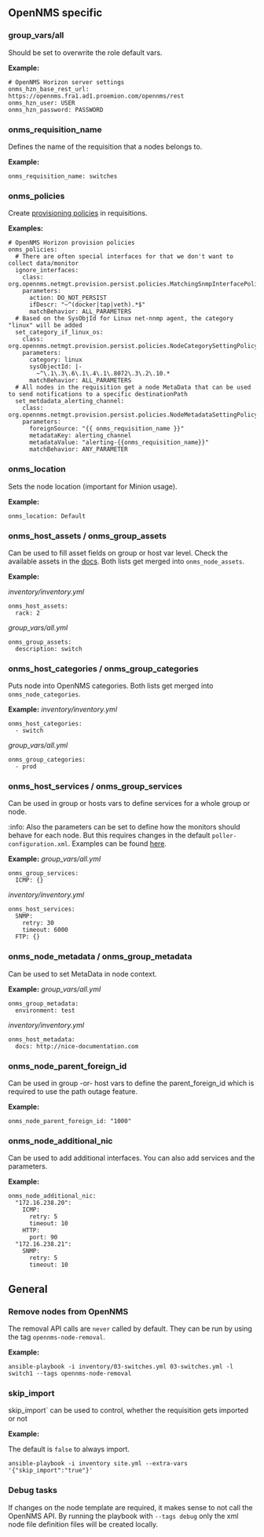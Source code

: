 ## OpenNMS specific

### group_vars/all

Should be set to overwrite the role default vars.

**Example:**
```
# OpenNMS Horizon server settings
onms_hzn_base_rest_url: https://opennms.fra1.ad1.proemion.com/opennms/rest
onms_hzn_user: USER
onms_hzn_password: PASSWORD
```

### onms_requisition_name

Defines the name of the requisition that a nodes belongs to.

**Example:**
```
onms_requisition_name: switches
```

### onms_policies

Create [provisioning policies](https://docs.opennms.com/horizon/latest/reference/provisioning/policies.html) in requisitions.

**Examples:**
```
# OpenNMS Horizon provision policies
onms_policies:
  # There are often special interfaces for that we don't want to collect data/monitor
  ignore_interfaces:
    class: org.opennms.netmgt.provision.persist.policies.MatchingSnmpInterfacePolicy
    parameters:
      action: DO_NOT_PERSIST
      ifDescr: "~^(docker|tap|veth).*$"
      matchBehavior: ALL_PARAMETERS
  # Based on the SysObjId for Linux net-nnmp agent, the category "linux" will be added
  set_category_if_linux_os:
    class: org.opennms.netmgt.provision.persist.policies.NodeCategorySettingPolicy
    parameters:
      category: linux
      sysObjectId: |-
        ~^\.1\.3\.6\.1\.4\.1\.8072\.3\.2\.10.*
      matchBehavior: ALL_PARAMETERS
  # All nodes in the requisition get a node MetaData that can be used to send notifications to a specific destinationPath
  set_metdadata_alerting_channel:
    class: org.opennms.netmgt.provision.persist.policies.NodeMetadataSettingPolicy
    parameters:
      foreignSource: "{{ onms_requisition_name }}"
      metadataKey: alerting_channel
      metadataValue: "alerting-{{onms_requisition_name}}"
      matchBehavior: ANY_PARAMETER
```

### onms_location

Sets the node location (important for Minion usage).

**Example:**
```
onms_location: Default
```

### onms_host_assets / onms_group_assets

Can be used to fill asset fields on group or host var level. Check the available assets in the [docs](https://docs.opennms.com/horizon/latest/reference/configuration/filters/parameters.html). Both lists get merged into `onms_node_assets`.

**Example:**

*inventory/inventory.yml*
```
onms_host_assets:
  rack: 2
```

*group_vars/all.yml*
```
onms_group_assets:
  description: switch
```

### onms_host_categories / onms_group_categories

Puts node into OpenNMS categories. Both lists get merged into `onms_node_categories`.

**Example:**
*inventory/inventory.yml*
```
onms_host_categories:
  - switch
```
*group_vars/all.yml*
```
onms_group_categories:
  - prod
```

### onms_host_services / onms_group_services

Can be used in group or hosts vars to define services for a whole group or node.

:info: Also the parameters can be set to define how the monitors should behave for each node. But this requires changes in the default `poller-configuration.xml`. Examples can be found [here](https://github.com/opennms-forge/ansible-provisioning/blob/main/horizon/container-fs/opt/opennms-overlay/etc/poller-configuration.xml).

**Example:**
*group_vars/all.yml*
```
onms_group_services:
  ICMP: {}
```
*inventory/inventory.yml*
```
onms_host_services:
  SNMP:
    retry: 30
    timeout: 6000
  FTP: {}
```

### onms_node_metadata / onms_group_metadata

Can be used to set MetaData in node context.

**Example:**
*group_vars/all.yml*
```
onms_group_metadata:
  environment: test
```
*inventory/inventory.yml*
```
onms_host_metadata:
  docs: http://nice-documentation.com
```

### onms_node_parent_foreign_id

Can be used in group -or- host vars to define the parent_foreign_id which is required to use the path outage feature.

**Example:**
```
onms_node_parent_foreign_id: "1000"
```

### onms_node_additional_nic

Can be used to add additional interfaces. You can also add services and the parameters.

**Example:**
```
onms_node_additional_nic:
  "172.16.238.20":
    ICMP:
      retry: 5
      timeout: 10
    HTTP:
      port: 90
  "172.16.238.21":
    SNMP:
      retry: 5
      timeout: 10
```

## General

### Remove nodes from OpenNMS

The removal API calls are `never` called by default. They can be run by using the tag `opennms-node-removal`.

**Example:**

```
ansible-playbook -i inventory/03-switches.yml 03-switches.yml -l switch1 --tags opennms-node-removal
```

### skip_import

skip_import` can be used to control, whether the requisition gets imported or not

**Example:**

The default is `false` to always import.
```
ansible-playbook -i inventory site.yml --extra-vars '{"skip_import":"true"}'
```

### Debug tasks

If changes on the node template are required, it makes sense to not call the OpenNMS API.
By running the playbook with `--tags debug` only the xml node file definition files will be created locally.
